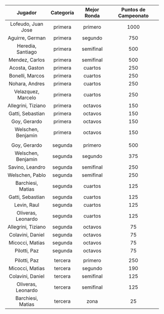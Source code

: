 |      Jugador       |  Categoría  |  Mejor Ronda  |  Puntos de Campeonato  |
|:------------------:|:-----------:|:-------------:|:----------------------:|
| Lofeudo, Juan Jose |   primera   |    primero    |          1000          |
|  Aguirre, German   |   primera   |    segundo    |          750           |
| Heredia, Santiago  |   primera   |   semifinal   |          500           |
|   Mendez, Carlos   |   primera   |   semifinal   |          500           |
|   Acosta, Gaston   |   primera   |    cuartos    |          250           |
|  Bonelli, Marcos   |   primera   |    cuartos    |          250           |
|   Nohara, Andres   |   primera   |    cuartos    |          250           |
| Velazquez, Marcelo |   primera   |    cuartos    |          250           |
| Allegrini, Tiziano |   primera   |    octavos    |          150           |
|  Gatti, Sebastian  |   primera   |    octavos    |          150           |
|    Goy, Gerardo    |   primera   |    octavos    |          150           |
| Welschen, Benjamin |   primera   |    octavos    |          150           |
|                    |             |               |                        |
|    Goy, Gerardo    |   segunda   |    primero    |          500           |
| Welschen, Benjamin |   segunda   |    segundo    |          375           |
|  Savino, Leandro   |   segunda   |   semifinal   |          250           |
|  Welschen, Pablo   |   segunda   |   semifinal   |          250           |
| Barchiesi, Matias  |   segunda   |    cuartos    |          125           |
|  Gatti, Sebastian  |   segunda   |    cuartos    |          125           |
|    Levin, Raul     |   segunda   |    cuartos    |          125           |
| Oliveras, Leonardo |   segunda   |    cuartos    |          125           |
| Allegrini, Tiziano |   segunda   |    octavos    |           75           |
|  Colavini, Daniel  |   segunda   |    octavos    |           75           |
|  Micocci, Matias   |   segunda   |    octavos    |           75           |
|    Pilotti, Paz    |   segunda   |    octavos    |           75           |
|                    |             |               |                        |
|    Pilotti, Paz    |   tercera   |    primero    |          250           |
|  Micocci, Matias   |   tercera   |    segundo    |          190           |
|  Colavini, Daniel  |   tercera   |   semifinal   |          125           |
| Oliveras, Leonardo |   tercera   |   semifinal   |          125           |
| Barchiesi, Matias  |   tercera   |     zona      |           25           |